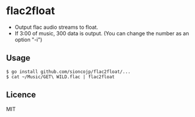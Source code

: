 # flac2float
* Output flac audio streams to float.
* If 3:00 of music, 300 data is output. (You can change the number as an option "-i")

## Usage
```shell
$ go install github.com/sioncojp/flac2float/...
$ cat ~/Music/GET\ WILD.flac | flac2float
```

## Licence
MIT
